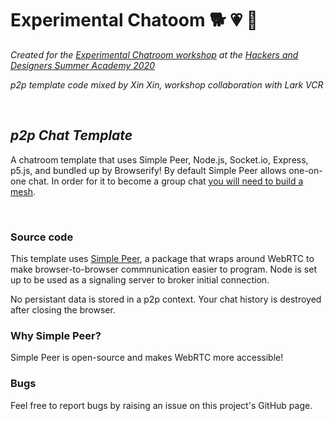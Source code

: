 # Experimental Chatoom 🐕 💗 🐩

*Created for the [Experimental Chatroom workshop](https://experimental-chatroom-workshop.glitch.me/) at the [Hackers and Designers Summer Academy 2020](https://hackersanddesigners.nl/s/Summer_Academy_2020)*

*p2p template code mixed by Xin Xin, workshop collaboration with Lark VCR*

<br>

## *p2p Chat Template*

A chatroom template that uses Simple Peer, Node.js, Socket.io, Express, p5.js, and bundled up by Browserify! By default Simple Peer allows one-on-one chat. In order for it to become a group chat [you will need to build a mesh](https://github.com/feross/simple-peer#connecting-more-than-2-peers).

<br>




### Source code 

This template uses [Simple Peer](https://github.com/feross/simple-peer), a package that wraps around WebRTC to make browser-to-browser commnunication easier to program. Node is set up to be used as a signaling server to broker initial connection. 

No persistant data is stored in a p2p context. Your chat history is destroyed after closing the browser. 

### Why Simple Peer?

Simple Peer is open-source and makes WebRTC more accessible!

### Bugs

Feel free to report bugs by raising an issue on this project's GitHub page.